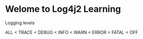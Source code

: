 # Welome to Log4j2 Learning 

Logging levels

ALL < TRACE < DEBUG < INFO < WARN < ERROR < FATAL < OFF  


